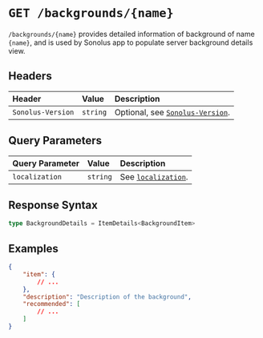 # `GET /backgrounds/{name}`

`/backgrounds/{name}` provides detailed information of background of name `{name}`, and is used by Sonolus app to populate server background details view.

## Headers

| Header            | Value    | Description                                                    |
| :---------------- | :------- | :------------------------------------------------------------- |
| `Sonolus-Version` | `string` | Optional, see [`Sonolus-Version`](../headers/sonolus-version). |

## Query Parameters

| Query Parameter | Value    | Description                                             |
| :-------------- | :------- | :------------------------------------------------------ |
| `localization`  | `string` | See [`localization`](../query-parameters/localization). |

## Response Syntax

```ts
type BackgroundDetails = ItemDetails<BackgroundItem>
```

## Examples

```json
{
    "item": {
        // ...
    },
    "description": "Description of the background",
    "recommended": [
        // ...
    ]
}
```

